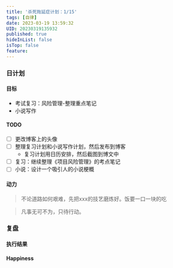 ```yaml
---
title: '杀死拖延症计划：1/15'
tags: [自律]
date: 2023-03-19 13:59:32
UID: 20230319135932
published: true
hideInList: false
isTop: false
feature: 
---
```


### 日计划
#### 目标
- 考试复习：风险管理-整理重点笔记
- 小说写作

#### TODO
- [ ] 更改博客上的头像
- [ ] 整理复习计划和小说写作计划，然后发布到博客
	- 复习计划用日历安排，然后截图到博文中
- [ ] 复习：继续整理《项目风险管理》的考点笔记
- [ ] 小说：设计一个吸引人的小说梗概

#### 动力
>不论道路如何艰难，先把xxx的技艺磨炼好。饭要一口一块的吃

> 凡事无可不为，只待行动。

### 复盘
#### 执行结果



#### Happiness